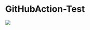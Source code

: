 # GitHubAction-Test
<img src="https://github.com/MehaGami/GitHubAction-Test/workflows/Test-CI/badge.svg?branch=master"><br>


